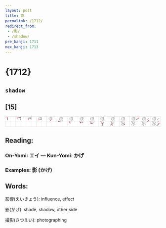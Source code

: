 ```yaml
---
layout: post
title: 影
permalink: /1712/
redirect_from:
 - /影/
 - /shadow/
pre_kanji: 1711
nex_kanji: 1713
---
```


# {1712}

## `shadow`

## [15]

<div class="stroke"><img src="../images/E5BDB1.png" /></div>

## Reading:

### On-Yomi: エイ &mdash; Kun-Yomi: かげ

### Examples: 影 (かげ)

## Words:

影響(えいきょう): influence, effect

影(かげ): shade, shadow, other side

撮影(さつえい): photographing
